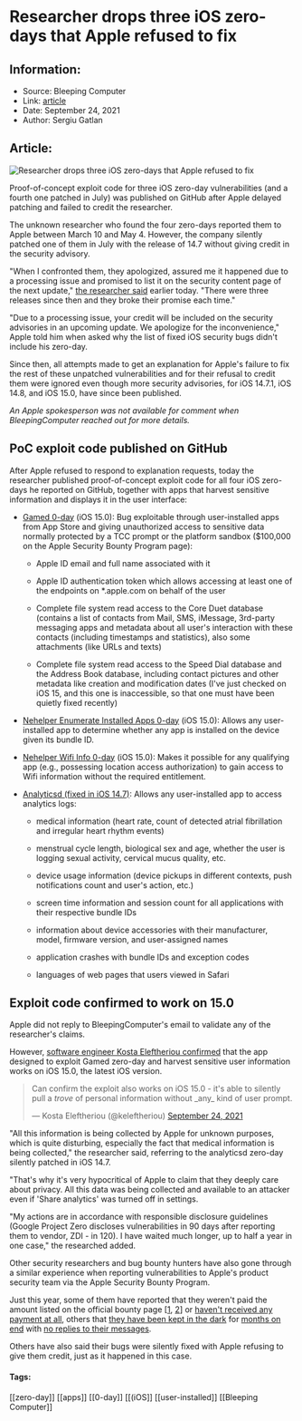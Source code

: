 # Researcher drops three iOS zero-days that Apple refused to fix
### 

## Information:
+ Source: Bleeping Computer
+ Link: [article](https://www.bleepingcomputer.com/news/security/researcher-drops-three-ios-zero-days-that-apple-refused-to-fix/)
+ Date: September 24, 2021
+ Author: Sergiu Gatlan


## Article:
![Researcher drops three iOS zero-days that Apple refused to fix](https://www.bleepstatic.com/content/hl-images/2021/02/10/Apple-red..jpg)


Proof-of-concept exploit code for three iOS zero-day vulnerabilities (and a fourth one patched in July) was published on GitHub after Apple delayed patching and failed to credit the researcher.


The unknown researcher who found the four zero-days reported them to Apple between March 10 and May 4. However, the company silently patched one of them in July with the release of 14.7 without giving credit in the security advisory.


"When I confronted them, they apologized, assured me it happened due to a processing issue and promised to list it on the security content page of the next update," [the researcher said](https://habr.com/en/post/579714/) earlier today. "There were three releases since then and they broke their promise each time."


"Due to a processing issue, your credit will be included on the security advisories in an upcoming update. We apologize for the inconvenience," Apple told him when asked why the list of fixed iOS security bugs didn't include his zero-day.


Since then, all attempts made to get an explanation for Apple's failure to fix the rest of these unpatched vulnerabilities and for their refusal to credit them were ignored even though more security advisories, for iOS 14.7.1, iOS 14.8, and iOS 15.0, have since been published.


*An Apple spokesperson was not available for comment when BleepingComputer reached out for more details.*


PoC exploit code published on GitHub
------------------------------------


After Apple refused to respond to explanation requests, today the researcher published proof-of-concept exploit code for all four iOS zero-days he reported on GitHub, together with apps that harvest sensitive information and displays it in the user interface:


* [Gamed 0-day](https://github.com/illusionofchaos/ios-gamed-0day) (iOS 15.0): Bug exploitable through user-installed apps from App Store and giving unauthorized access to sensitive data normally protected by a TCC prompt or the platform sandbox ($100,000 on the Apple Security Bounty Program page):


	+ Apple ID email and full name associated with it
	
	
	+ Apple ID authentication token which allows accessing at least one of the endpoints on *.apple.com on behalf of the user
	
	
	+ Complete file system read access to the Core Duet database (contains a list of contacts from Mail, SMS, iMessage, 3rd-party messaging apps and metadata about all user's interaction with these contacts (including timestamps and statistics), also some attachments (like URLs and texts)
	
	
	+ Complete file system read access to the Speed Dial database and the Address Book database, including contact pictures and other metadata like creation and modification dates (I've just checked on iOS 15, and this one is inaccessible, so that one must have been quietly fixed recently)
* [Nehelper Enumerate Installed Apps 0-day](https://github.com/illusionofchaos/ios-nehelper-enum-apps-0day) (iOS 15.0): Allows any user-installed app to determine whether any app is installed on the device given its bundle ID.


* [Nehelper Wifi Info 0-day](https://github.com/illusionofchaos/ios-nehelper-wifi-info-0day) (iOS 15.0): Makes it possible for any qualifying app (e.g., possessing location access authorization) to gain access to Wifi information without the required entitlement.


* [Analyticsd (fixed in iOS 14.7)](https://github.com/illusionofchaos/ios-analyticsd-pre14.7-exploit): Allows any user-installed app to access analytics logs:


	+ medical information (heart rate, count of detected atrial fibrillation and irregular heart rhythm events)
	
	
	+ menstrual cycle length, biological sex and age, whether the user is logging sexual activity, cervical mucus quality, etc.
	
	
	+ device usage information (device pickups in different contexts, push notifications count and user's action, etc.)
	
	
	+ screen time information and session count for all applications with their respective bundle IDs
	
	
	+ information about device accessories with their manufacturer, model, firmware version, and user-assigned names
	
	
	+ application crashes with bundle IDs and exception codes
	
	
	+ languages of web pages that users viewed in Safari


Exploit code confirmed to work on 15.0
--------------------------------------


Apple did not reply to BleepingComputer's email to validate any of the researcher's claims.


However, [software engineer Kosta Eleftheriou confirmed](https://twitter.com/keleftheriou/status/1441242689748410373) that the app designed to exploit Gamed zero-day and harvest sensitive user information works on iOS 15.0, the latest iOS version.




> 
> Can confirm the exploit also works on iOS 15.0 - it's able to silently pull a *trove* of personal information without \_any\_ kind of user prompt.
> 
> 
> — Kosta Eleftheriou (@keleftheriou) [September 24, 2021](https://twitter.com/keleftheriou/status/1441258865996156931?ref_src=twsrc%5Etfw)


"All this information is being collected by Apple for unknown purposes, which is quite disturbing, especially the fact that medical information is being collected," the researcher said, referring to the analyticsd zero-day silently patched in iOS 14.7.


"That's why it's very hypocritical of Apple to claim that they deeply care about privacy. All this data was being collected and available to an attacker even if 'Share analytics' was turned off in settings.


"My actions are in accordance with responsible disclosure guidelines (Google Project Zero discloses vulnerabilities in 90 days after reporting them to vendor, ZDI - in 120). I have waited much longer, up to half a year in one case," the researched added.


Other security researchers and bug bounty hunters have also gone through a similar experience when reporting vulnerabilities to Apple's product security team via the Apple Security Bounty Program.


Just this year, some of them have reported that they weren't paid the amount listed on the official bounty page [[1](http://twitter.com/VBarraquito/status/1438186052808757256?s=20), [2](https://twitter.com/VBarraquito/status/1438186052808757256?s=20)] or [haven't received any payment at all](https://medium.com/macoclock/apple-security-bounty-a-personal-experience-fe9a57a81943), others that [they have been kept in the dark](http://www.imore.com/developer-feels-robbed-apples-security-bounty-program) for [months on end](https://twitter.com/theevilbit/status/1417935753775132676) with [no replies to their messages](https://theevilbit.github.io/posts/experiences_with_asb/).


Others have also said their bugs were silently fixed with Apple refusing to give them credit, just as it happened in this case.




#### Tags:
[[zero-day]] [[apps]] [[0-day]] [[(iOS]] [[user-installed]] [[Bleeping Computer]]
